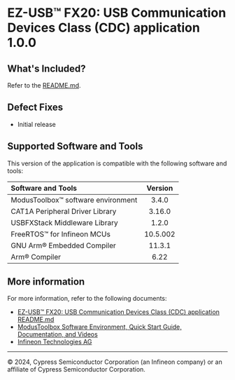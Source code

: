 # EZ-USB&trade; FX20: USB Communication Devices Class (CDC) application 1.0.0

## What's Included?

Refer to the [README.md](./README.md).

## Defect Fixes

* Initial release

## Supported Software and Tools

This version of the application is compatible with the following software and tools:

| Software and Tools                                       | Version |
| :---                                                     | :----:  |
| ModusToolbox&trade; software environment                 | 3.4.0   |
| CAT1A Peripheral Driver Library                          | 3.16.0  |
| USBFXStack Middleware Library                            | 1.2.0   |
| FreeRTOS&trade; for Infineon MCUs                        | 10.5.002|
| GNU Arm&reg; Embedded Compiler                           | 11.3.1  |
| Arm&reg; Compiler                                        | 6.22    |

## More information

For more information, refer to the following documents:

* [EZ-USB&trade; FX20: USB Communication Devices Class (CDC) application README.md](./README.md)
* [ModusToolbox Software Environment, Quick Start Guide, Documentation, and Videos](https://www.infineon.com/cms/en/design-support/tools/sdk/modustoolbox-software)
* [Infineon Technologies AG](https://www.infineon.com)

---
© 2024, Cypress Semiconductor Corporation (an Infineon company) or an affiliate of Cypress Semiconductor Corporation.
